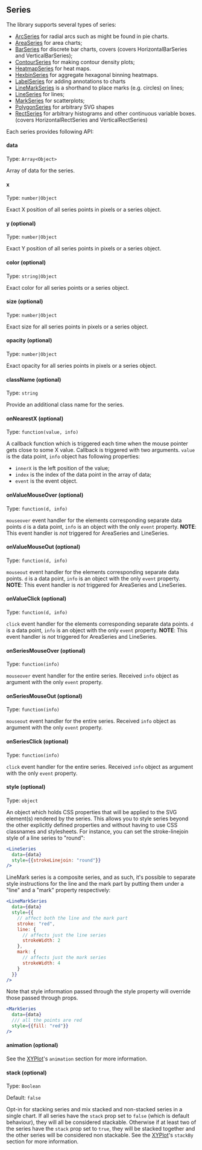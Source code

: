 ## Series

The library supports several types of series:

* [ArcSeries](arc-series.md) for radial arcs such as might be found in pie charts.
* [AreaSeries](area-series.md) for area charts;
* [BarSeries](bar-series.md) for discrete bar charts, covers (covers HorizontalBarSeries and VerticalBarSeries);
* [ContourSeries](contour-series.md) for making contour density plots;
* [HeatmapSeries](heatmap-series.md) for heat maps.
* [HexbinSeries](hexbin-series.md) for aggregate hexagonal binning heatmaps.
* [LabelSeries](label-series.md) for adding annotations to charts
* [LineMarkSeries](line-mark-series.md) is a shorthand to place marks (e.g. circles) on lines;
* [LineSeries](line-series.md) for lines;
* [MarkSeries](mark-series.md) for scatterplots;
* [PolygonSeries](polygon-series.md) for arbitrary SVG shapes
* [RectSeries](rect-series.md) for arbitrary histograms and other continuous variable boxes. (covers HorizontalRectSeries and VerticalRectSeries)

Each series provides following API:

#### data

Type: `Array<Object>`

Array of data for the series.

#### x

Type: `number|Object`

Exact X position of all series points in pixels or a series object.

#### y (optional)

Type: `number|Object`

Exact Y position of all series points in pixels or a series object.

#### color (optional)

Type: `string|Object`

Exact color for all series points or a series object.

#### size (optional)

Type: `number|Object`

Exact size for all series points in pixels or a series object.

#### opacity (optional)

Type: `number|Object`

Exact opacity for all series points in pixels or a series object.

#### className (optional)

Type: `string`

Provide an additional class name for the series.

#### onNearestX (optional)

Type: `function(value, info)`

A callback function which is triggered each time when the mouse pointer gets close to some X value.
Callback is triggered with two arguments. `value` is the data point, `info` object has following properties:
- `innerX` is the left position of the value;
- `index` is the index of the data point in the array of data;
- `event` is the event object.

#### onValueMouseOver (optional)

Type: `function(d, info)`

`mouseover` event handler for the elements corresponding separate data points `d` is a data point, `info` is an object with the only `event` property.
**NOTE**: This event handler is *not* triggered for AreaSeries and LineSeries.

#### onValueMouseOut (optional)

Type: `function(d, info)`

`mouseout` event handler for the elements corresponding separate data points. `d` is a data point, `info` is an object with the only `event` property.
**NOTE**: This event handler is *not* triggered for AreaSeries and LineSeries.

#### onValueClick (optional)

Type: `function(d, info)`

`click` event handler for the elements corresponding separate data points. `d` is a data point, `info` is an object with the only `event` property.
**NOTE**: This event handler is *not* triggered for AreaSeries and LineSeries.

#### onSeriesMouseOver (optional)

Type: `function(info)`

`mouseover` event handler for the entire series. Received `info` object as argument with the only `event` property.

#### onSeriesMouseOut (optional)

Type: `function(info)`

`mouseout` event handler for the entire series. Received `info` object as argument with the only `event` property.

#### onSeriesClick (optional)

Type: `function(info)`

`click` event handler for the entire series. Received `info` object as argument with the only `event` property.

#### style (optional)

Type: `object`

An object which holds CSS properties that will be applied to the SVG element(s) rendered by the series. This allows you to style series beyond the other explicitly defined properties and without having to use CSS classnames and stylesheets. For instance, you can set the stroke-linejoin style of a line series to "round":
```jsx
<LineSeries
  data={data}
  style={{strokeLinejoin: "round"}}
/>
```
LineMark series is a composite series, and as such, it's possible to separate style instructions for the line and the mark part by putting them under a "line" and a "mark" property respectively:

```jsx
<LineMarkSeries
  data={data}
  style={{
  	// affect both the line and the mark part
  	stroke: "red",
  	line: {
  	  // affects just the line series
  	  strokeWidth: 2
  	},
  	mark: {
  	  // affects just the mark series
  	  strokeWidth: 4
  	}
  }}
/>
```

Note that style information passed through the style property will override those passed through props.
```jsx
<MarkSeries
  data={data}
  /// all the points are red
  style={{fill: "red"}}
/>
```

#### animation (optional)
See the [XYPlot](xy-plot.md)'s `animation` section for more information.

#### stack (optional)

Type: `Boolean`

Default: `false`

Opt-in for stacking series and mix stacked and non-stacked series in a single chart. If all series have the `stack` prop set to `false` (which is default behaviour), they will all be considered stackable. Otherwise if at least two of the series have the `stack` prop set to `true`, they will be stacked together and the other series will be considered non stackable.
See the [XYPlot](xy-plot.md)'s `stackBy` section for more information.

